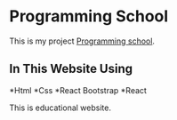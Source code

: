 # Programming School

This is my project [Programming school](https://github.com/facebook/create-react-app).

## In This Website Using
*Html
*Css
*React Bootstrap
*React

This is educational website.
